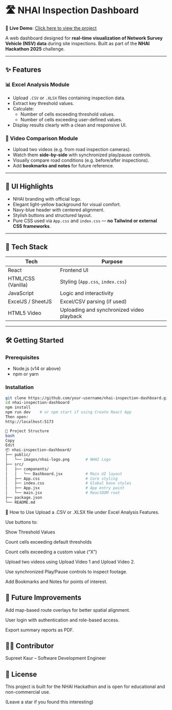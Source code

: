 # 🛣️ NHAI Inspection Dashboard

🚀 **Live Demo**: [Click here to view the project](https://elegant-marzipan-839821.netlify.app/)

A web dashboard designed for **real-time visualization of Network Survey Vehicle (NSV) data** during site inspections. Built as part of the **NHAI Hackathon 2025** challenge.

---

## ✨ Features

### 📊 Excel Analysis Module
- Upload `.CSV` or `.XLSX` files containing inspection data.
- Extract key threshold values.
- Calculate:
  - Number of cells exceeding threshold values.
  - Number of cells exceeding user-defined values.
- Display results clearly with a clean and responsive UI.

### 🎥 Video Comparison Module
- Upload two videos (e.g. from road inspection cameras).
- Watch them **side-by-side** with synchronized play/pause controls.
- Visually compare road conditions (e.g. before/after inspections).
- Add **bookmarks and notes** for future reference.

---

## 🎨 UI Highlights

- NHAI branding with official logo.
- Elegant light-yellow background for visual comfort.
- Navy-blue header with centered alignment.
- Stylish buttons and structured layout.
- Pure CSS used via `App.css` and `index.css` — **no Tailwind or external CSS frameworks**.

---

## 🧰 Tech Stack

| Tech               | Purpose                                    |
|--------------------|---------------------------------------------|
| React              | Frontend UI                                |
| HTML/CSS (Vanilla) | Styling (`App.css`, `index.css`)           |
| JavaScript         | Logic and interactivity                    |
| ExcelJS / SheetJS  | Excel/CSV parsing (if used)                |
| HTML5 Video        | Uploading and synchronized video playback  |

---

## 🛠️ Getting Started

### Prerequisites
- Node.js (v14 or above)
- npm or yarn

### Installation

```bash
git clone https://github.com/your-username/nhai-inspection-dashboard.git
cd nhai-inspection-dashboard
npm install
npm run dev    # or npm start if using Create React App
Then open:
http://localhost:5173

📁 Project Structure
bash
Copy
Edit
📦 nhai-inspection-dashboard/
├── public/
│   └── images/nhai-logo.png       # NHAI Logo
├── src/
│   ├── components/
│   │   └── Dashboard.jsx          # Main UI layout
│   ├── App.css                    # Core styling
│   ├── index.css                  # Global base styles
│   ├── App.jsx                    # App entry point
│   └── main.jsx                   # ReactDOM root
├── package.json
└── README.md
```
🧪 How to Use
Upload a .CSV or .XLSX file under Excel Analysis Features.

Use buttons to:

Show Threshold Values

Count cells exceeding default thresholds

Count cells exceeding a custom value (“X”)

Upload two videos using Upload Video 1 and Upload Video 2.

Use synchronized Play/Pause controls to inspect footage.

Add Bookmarks and Notes for points of interest.

🚧 Future Improvements
---
Add map-based route overlays for better spatial alignment.

User login with authentication and role-based access.

Export summary reports as PDF.

👩‍💻 Contributor
---
Supreet Kaur – Software Development Engineer

📄 License
---
This project is built for the NHAI Hackathon and is open for educational and non-commercial use.

(Leave a star if you found this interesting) 
